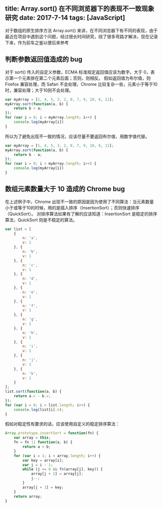title: Array.sort() 在不同浏览器下的表现不一致现象研究
date: 2017-7-14
tags: [JavaScript]
---

对于数组的原生排序方法 Array.sort() 来讲，在不同浏览器下有不同的表现，由于最近在项目中遇到这个问题，经过很长时间研究，绕了很多弯路才解决，现在记录下来，作为前车之鉴以便后来参考

## 判断参数返回值造成的 bug
对于 sort() 传入的自定义参数，ECMA 标准规定返回值应该为数字。大于 0，表示第一个元素排在第二个元素后面；否则，则相反。
假如返回值为布尔值，则 Firefox 兼容处理，而 Safari 不会处理，Chrome 比较复杂一些，元素小于等于10时，兼容处理；大于10则不会处理。

```javascript
var myArray = [1, 4, 5, 3, 2, 8, 7, 9, 10, 6, 11];
myArray.sort(function(a, b) {
    return b > a;
});
for (var i = 0; i < myArray.length; i++) {
    console.log(myArray[i])
}
```

所以为了避免出现不一致的情况，应该尽量不要返回布尔值，用数字值代替。

```javascript
var myArray = [1, 4, 5, 3, 2, 8, 7, 9, 10, 6, 11];
myArray.sort(function(a, b) {
    return b - a;
});
for (var i = 0; i < myArray.length; i++) {
    console.log(myArray[i])
}
```

## 数组元素数量大于 10 造成的 Chrome bug
在上述例子中，Chrome 出现不一致的原因是因为使用了不同算法：当元素数量小于或等于10的时候，用的是插入排序（InsertionSort）；否则快速排序（QuickSort）。
对排序算法如果有了解的应该知道：InsertionSort 是稳定的排序算法，QuickSort 则是不稳定的算法。

```javascript
var list = [
    {
        n: 'a',
        v: 1
    }, {
        n: 'b',
        v: 1
    }, {
        n: 'c',
        v: 1
    }, {
        n: 'd',
        v: 1
    }, {
        n: 'e',
        v: 1
    }, {
        n: 'f',
        v: 1
    }, {
        n: 'g',
        v: 1
    }, {
        n: 'h',
        v: 1
    }, {
        n: 'i',
        v: 1
    }, {
        n: 'j',
        v: 1
    }, {
        n: 'k',
        v: 1
    }
];
list.sort(function(a, b) {
    return a.v - b.v;
});
for (var i = 0; i < list.length; i++) {
    console.log(list[i].n);
}
```

假如对稳定性有要求的话，应该使用自定义的稳定排序算法：

```javascript
Array.prototype.insertSort = function(fn) {
    var array = this;
    fn = fn || function(a, b) {
        return a > b;
    }
    for (var i = 1; i < array.length; i++) {
        var key = array[i];
        var j = i - 1;
        while (j >= 0 && fn(array[j], key)) {
            array[j + 1] = array[j];
            j--;
        }
        array[j + 1] = key;
    }
    return array;
}
```
